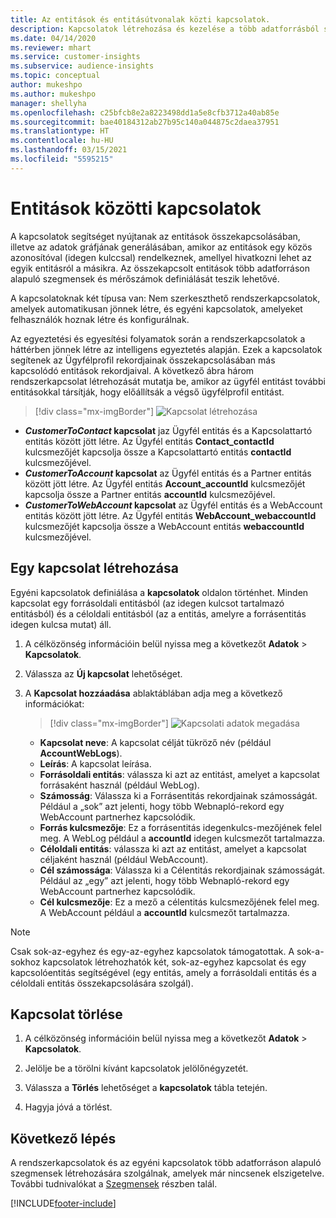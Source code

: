 ```yaml
---
title: Az entitások és entitásútvonalak közti kapcsolatok.
description: Kapcsolatok létrehozása és kezelése a több adatforrásból származó entitások között.
ms.date: 04/14/2020
ms.reviewer: mhart
ms.service: customer-insights
ms.subservice: audience-insights
ms.topic: conceptual
author: mukeshpo
ms.author: mukeshpo
manager: shellyha
ms.openlocfilehash: c25bfcb8e2a8223498dd1a5e8cfb3712a40ab85e
ms.sourcegitcommit: bae40184312ab27b95c140a044875c2daea37951
ms.translationtype: HT
ms.contentlocale: hu-HU
ms.lasthandoff: 03/15/2021
ms.locfileid: "5595215"
---
```

# <a name="relationships-between-entities"></a>Entitások közötti kapcsolatok

A kapcsolatok segítséget nyújtanak az entitások összekapcsolásában, illetve az adatok gráfjának generálásában, amikor az entitások egy közös azonosítóval (idegen kulccsal) rendelkeznek, amellyel hivatkozni lehet az egyik entitásról a másikra. Az összekapcsolt entitások több adatforráson alapuló szegmensek és mérőszámok definiálását teszik lehetővé.

A kapcsolatoknak két típusa van: Nem szerkeszthető rendszerkapcsolatok, amelyek automatikusan jönnek létre, és egyéni kapcsolatok, amelyeket felhasználók hoznak létre és konfigurálnak.

Az egyeztetési és egyesítési folyamatok során a rendszerkapcsolatok a háttérben jönnek létre az intelligens egyeztetés alapján. Ezek a kapcsolatok segítenek az Ügyfélprofil rekordjainak összekapcsolásában más kapcsolódó entitások rekordjaival. A következő ábra három rendszerkapcsolat létrehozását mutatja be, amikor az ügyfél entitást további entitásokkal társítják, hogy előállítsák a végső ügyfélprofil entitást.

> [!div class="mx-imgBorder"]
> ![Kapcsolat létrehozása](media/relationships-entities-merge.png "Kapcsolat létrehozása")

- ***CustomerToContact* kapcsolat** jaz Ügyfél entitás és a Kapcsolattartó entitás között jött létre. Az Ügyfél entitás **Contact_contactId** kulcsmezőjét kapcsolja össze a Kapcsolattartó entitás **contactId** kulcsmezőjével.
- ***CustomerToAccount* kapcsolat** az Ügyfél entitás és a Partner entitás között jött létre. Az Ügyfél entitás **Account_accountId** kulcsmezőjét kapcsolja össze a Partner entitás **accountId** kulcsmezőjével.
- ***CustomerToWebAccount* kapcsolat** az Ügyfél entitás és a WebAccount entitás között jött létre. Az Ügyfél entitás **WebAccount_webaccountId** kulcsmezőjét kapcsolja össze a WebAccount entitás **webaccountId** kulcsmezőjével.

## <a name="create-a-relationship"></a>Egy kapcsolat létrehozása

Egyéni kapcsolatok definiálása a **kapcsolatok** oldalon történhet. Minden kapcsolat egy forrásoldali entitásból (az idegen kulcsot tartalmazó entitásból) és a céloldali entitásból (az a entitás, amelyre a forrásentitás idegen kulcsa mutat) áll.

1. A célközönség információin belül nyissa meg a következőt **Adatok** > **Kapcsolatok**.

2. Válassza az **Új kapcsolat** lehetőséget.

3. A **Kapcsolat hozzáadása** ablaktáblában adja meg a következő információkat:

   > [!div class="mx-imgBorder"]
   > ![Kapcsolati adatok megadása](media/relationships-add.png "Kapcsolati adatok megadása")

   - **Kapcsolat neve**: A kapcsolat célját tükröző név (például **AccountWebLogs**).
   - **Leírás**: A kapcsolat leírása.
   - **Forrásoldali entitás**: válassza ki azt az entitást, amelyet a kapcsolat forrásaként használ (például WebLog).
   - **Számosság**: Válassza ki a Forrásentitás rekordjainak számosságát. Például a „sok” azt jelenti, hogy több Webnapló-rekord egy WebAccount partnerhez kapcsolódik.
   - **Forrás kulcsmezője**: Ez a forrásentitás idegenkulcs-mezőjének felel meg. A WebLog például a **accountId** idegen kulcsmezőt tartalmazza.
   - **Céloldali entitás**: válassza ki azt az entitást, amelyet a kapcsolat céljaként használ (például WebAccount).
   - **Cél számossága**: Válassza ki a Célentitás rekordjainak számosságát. Például az „egy” azt jelenti, hogy több Webnapló-rekord egy WebAccount partnerhez kapcsolódik.
   - **Cél kulcsmezője**: Ez a mező a célentitás kulcsmezőjének felel meg. A WebAccount például a **accountId** kulcsmezőt tartalmazza.

> [!NOTE]
> Csak sok-az-egyhez és egy-az-egyhez kapcsolatok támogatottak. A sok-a-sokhoz kapcsolatok létrehozhatók két, sok-az-egyhez kapcsolat és egy kapcsolóentitás segítségével (egy entitás, amely a forrásoldali entitás és a céloldali entitás összekapcsolására szolgál).

## <a name="delete-a-relationship"></a>Kapcsolat törlése

1. A célközönség információin belül nyissa meg a következőt **Adatok** > **Kapcsolatok**.

2. Jelölje be a törölni kívánt kapcsolatok jelölőnégyzetét.

3. Válassza a **Törlés** lehetőséget a **kapcsolatok** tábla tetején.

4. Hagyja jóvá a törlést.

## <a name="next-step"></a>Következő lépés

A rendszerkapcsolatok és az egyéni kapcsolatok több adatforráson alapuló szegmensek létrehozására szolgálnak, amelyek már nincsenek elszigetelve. További tudnivalókat a [Szegmensek](segments.md) részben talál.


[!INCLUDE[footer-include](../includes/footer-banner.md)]